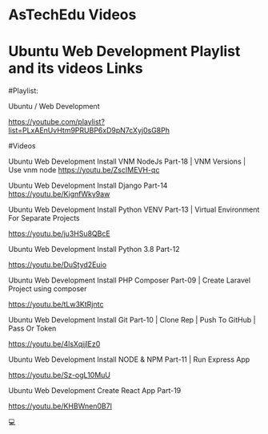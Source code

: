 # AsTechEdu Videos



# Ubuntu Web Development Playlist and its videos Links

#Playlist: 

Ubuntu / Web Development

https://youtube.com/playlist?list=PLxAEnUvHtm9PRUBP6xD9pN7cXyj0sG8Ph


#Videos

Ubuntu Web Development Install VNM NodeJs Part-18 | VNM Versions | Use vnm node
https://youtu.be/ZscIMEVH-qc

Ubuntu Web Development Install Django Part-14
https://youtu.be/KignfWky9aw

Ubuntu Web Development Install Python VENV Part-13 | Virtual Environment For Separate Projects

https://youtu.be/ju3HSu8QBcE

Ubuntu Web Development Install Python 3.8 Part-12

https://youtu.be/DuStyd2Euio

Ubuntu Web Development Install PHP Composer Part-09 | Create Laravel Project using composer

https://youtu.be/tLw3KtRjntc

Ubuntu Web Development Install Git Part-10 | Clone Rep | Push To GitHub | Pass Or Token

https://youtu.be/4lsXqjjIEz0

Ubuntu Web Development Install NODE & NPM Part-11 |  Run Express App

https://youtu.be/Sz-ogL10MuU

Ubuntu  Web Development Create React App Part-19

https://youtu.be/KHBWnen0B7I



:computer:





